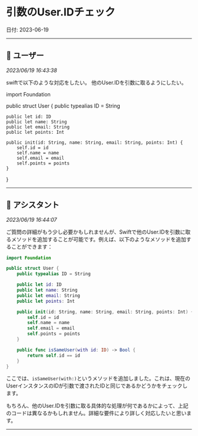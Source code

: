 # 引数のUser.IDチェック

日付: 2023-06-19

---

## 👤 ユーザー
*2023/06/19 16:43:38*

swiftで以下のような対応をしたい。
他のUser.IDを引数に取るようにしたい。

import Foundation

public struct User {
    public typealias ID = String

    public let id: ID
    public let name: String
    public let email: String
    public let points: Int

    public init(id: String, name: String, email: String, points: Int) {
        self.id = id
        self.name = name
        self.email = email
        self.points = points
    }
}

---

## 🤖 アシスタント
*2023/06/19 16:44:07*

ご質問の詳細がもう少し必要かもしれませんが、Swiftで他のUser.IDを引数に取るメソッドを追加することが可能です。例えば、以下のようなメソッドを追加することができます：

```swift
import Foundation

public struct User {
    public typealias ID = String

    public let id: ID
    public let name: String
    public let email: String
    public let points: Int

    public init(id: String, name: String, email: String, points: Int) {
        self.id = id
        self.name = name
        self.email = email
        self.points = points
    }

    public func isSameUser(with id: ID) -> Bool {
        return self.id == id
    }
}
```

ここでは、`isSameUser(with:)`というメソッドを追加しました。これは、現在のUserインスタンスのIDが引数で渡されたIDと同じであるかどうかをチェックします。

もちろん、他のUser.IDを引数に取る具体的な処理が何であるかによって、上記のコードは異なるかもしれません。詳細な要件により詳しく対応したいと思います。

---
